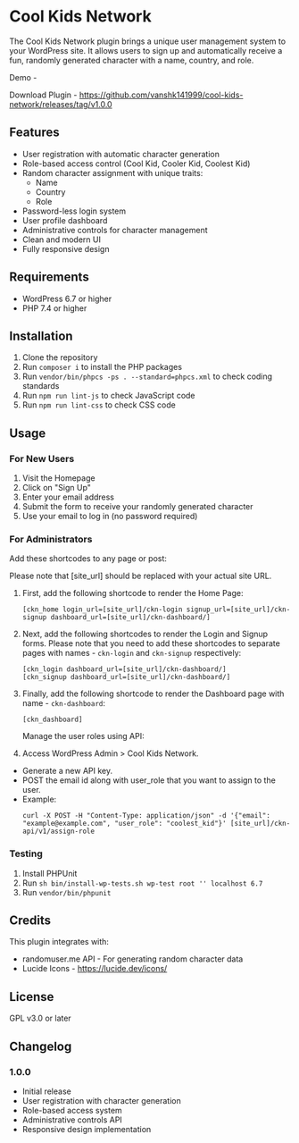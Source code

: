 # Cool Kids Network

The Cool Kids Network plugin brings a unique user management system to your WordPress site. It allows users to sign up and automatically receive a fun, randomly generated character with a name, country, and role.

Demo -

Download Plugin - https://github.com/vanshk141999/cool-kids-network/releases/tag/v1.0.0

## Features

- User registration with automatic character generation
- Role-based access control (Cool Kid, Cooler Kid, Coolest Kid)
- Random character assignment with unique traits:
  - Name
  - Country
  - Role
- Password-less login system
- User profile dashboard
- Administrative controls for character management
- Clean and modern UI
- Fully responsive design

## Requirements

- WordPress 6.7 or higher
- PHP 7.4 or higher

## Installation

1. Clone the repository
2. Run `composer i` to install the PHP packages
3. Run `vendor/bin/phpcs -ps . --standard=phpcs.xml` to check coding standards
4. Run `npm run lint-js` to check JavaScript code
5. Run `npm run lint-css` to check CSS code

## Usage

### For New Users

1. Visit the Homepage
2. Click on "Sign Up"
3. Enter your email address
4. Submit the form to receive your randomly generated character
5. Use your email to log in (no password required)

### For Administrators

Add these shortcodes to any page or post:

Please note that [site_url] should be replaced with your actual site URL.

1. First, add the following shortcode to render the Home Page:

   ```
   [ckn_home login_url=[site_url]/ckn-login signup_url=[site_url]/ckn-signup dashboard_url=[site_url]/ckn-dashboard/]
   ```

2. Next, add the following shortcodes to render the Login and Signup forms. Please note that you need to add these shortcodes to separate pages with names - `ckn-login` and `ckn-signup` respectively:

   ```
   [ckn_login dashboard_url=[site_url]/ckn-dashboard/]
   [ckn_signup dashboard_url=[site_url]/ckn-dashboard/]
   ```

3. Finally, add the following shortcode to render the Dashboard page with name - `ckn-dashboard`:
   ```
   [ckn_dashboard]
   ```
   Manage the user roles using API:
4. Access WordPress Admin > Cool Kids Network.

- Generate a new API key.
- POST the email id along with user_role that you want to assign to the user.
- Example:
  ```
  curl -X POST -H "Content-Type: application/json" -d '{"email": "example@example.com", "user_role": "coolest_kid"}' [site_url]/ckn-api/v1/assign-role
  ```

### Testing

1. Install PHPUnit
2. Run `sh bin/install-wp-tests.sh wp-test root '' localhost 6.7`
3. Run `vendor/bin/phpunit`

## Credits

This plugin integrates with:

- randomuser.me API - For generating random character data
- Lucide Icons - https://lucide.dev/icons/

## License

GPL v3.0 or later

## Changelog

### 1.0.0

- Initial release
- User registration with character generation
- Role-based access system
- Administrative controls API
- Responsive design implementation

